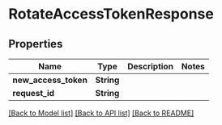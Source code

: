 # RotateAccessTokenResponse

## Properties

Name | Type | Description | Notes
------------ | ------------- | ------------- | -------------
**new_access_token** | **String** |  | 
**request_id** | **String** |  | 

[[Back to Model list]](../README.md#documentation-for-models) [[Back to API list]](../README.md#documentation-for-api-endpoints) [[Back to README]](../README.md)


